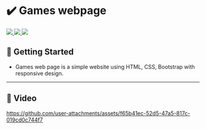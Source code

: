 # ✔️ Games webpage

<div align="start">
     
   <a href="https://linkedin.com/in/sally-ahmed-ismail" target="_blank">
        <img src="https://img.shields.io/badge/LinkedIn-0077B5?style=for-the-badge&logo=linkedin&logoColor=white" target="_blank" />
    </a>
     
  <a href="mailto:engsaahmed8@gmail.com">
    <img src="https://img.shields.io/badge/Gmail-333333?style=for-the-badge&logo=gmail&logoColor=red" />
  </a>
  <a href="https://github.com/sally-ahmed-ismael?tab=repositories">
    <img src="https://img.shields.io/badge/Portfolio-0077B5?style=for-the-badge&logoColor=white" />
  </a>
  
</div>

## 🚀 Getting Started

- Games web page is a simple website using HTML, CSS, Bootstrap with responsive design.

<hr>






## 🎥 Video


https://github.com/user-attachments/assets/f65b41ec-52d5-47a5-817c-019cd0c744f7









